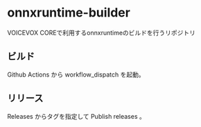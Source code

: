 # onnxruntime-builder
VOICEVOX COREで利用するonnxruntimeのビルドを行うリポジトリ

## ビルド

Github Actions から workflow_dispatch を起動。

## リリース

Releases からタグを指定して Publish releases 。

